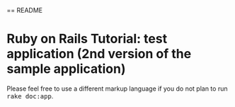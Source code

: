 == README
# Ruby on Rails Tutorial: test application (2nd version of the sample application)

Please feel free to use a different markup language if you do not plan to run
<tt>rake doc:app</tt>.
